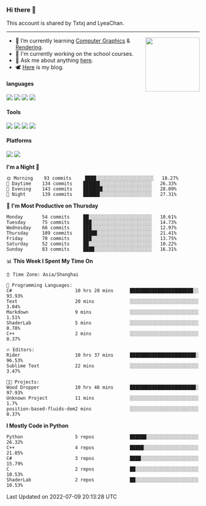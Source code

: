 ### Hi there 👋

This account is shared by Txtxj and LyeaChan.

---

<img align="right" height="141" src="https://github-readme-stats.vercel.app/api?username=txtxj&theme=tokyonight&show_icons=true&count_private=true">

- 🌱 I’m currently learning [Computer Graphics](https://github.com/txtxj/GAMES101) & [Rendering](https://github.com/txtxj/GAMES202).
- 🐶 I'm currently working on the school courses.
- 💬 Ask me about anything [here](https://github.com/txtxj/txtxj/issues).
- 🕊️ [Here](https://txtxj.top) is my blog.

#### languages

![](https://img.shields.io/badge/C++-00599C?logo=cplusplus&logoColor=fff)
![](https://img.shields.io/badge/Python-3e74a2?logo=python&logoColor=fff)
![](https://img.shields.io/badge/C%23-239120?logo=csharp&logoColor=fff)
![](https://img.shields.io/badge/C-A8B9CC?logo=c&logoColor=555)


#### Tools

![](https://img.shields.io/badge/JetBrains-000000?logo=jetbrains&logoColor=fff)
![](https://img.shields.io/badge/Unity-FFFFFF?logo=unity&logoColor=000)
![](https://img.shields.io/badge/SublimeText_3-FF9800?logo=sublimetext&logoColor=fff)
![](https://img.shields.io/badge/Blender-F5792A?logo=blender&logoColor=fff)


#### Platforms

![](https://img.shields.io/badge/Windows_10-0078D6?logo=windows&logoColor=fff)
![](https://img.shields.io/badge/Ubuntu_20.04-E95420?logo=ubuntu&logoColor=fff)


<!--START_SECTION:waka-->
**I'm a Night 🦉** 

```text
🌞 Morning    93 commits     ████░░░░░░░░░░░░░░░░░░░░░   18.27% 
🌆 Daytime    134 commits    ██████░░░░░░░░░░░░░░░░░░░   26.33% 
🌃 Evening    143 commits    ███████░░░░░░░░░░░░░░░░░░   28.09% 
🌙 Night      139 commits    ██████░░░░░░░░░░░░░░░░░░░   27.31%

```
📅 **I'm Most Productive on Thursday** 

```text
Monday       54 commits     ██░░░░░░░░░░░░░░░░░░░░░░░   10.61% 
Tuesday      75 commits     ███░░░░░░░░░░░░░░░░░░░░░░   14.73% 
Wednesday    66 commits     ███░░░░░░░░░░░░░░░░░░░░░░   12.97% 
Thursday     109 commits    █████░░░░░░░░░░░░░░░░░░░░   21.41% 
Friday       70 commits     ███░░░░░░░░░░░░░░░░░░░░░░   13.75% 
Saturday     52 commits     ██░░░░░░░░░░░░░░░░░░░░░░░   10.22% 
Sunday       83 commits     ████░░░░░░░░░░░░░░░░░░░░░   16.31%

```


📊 **This Week I Spent My Time On** 

```text
⌚︎ Time Zone: Asia/Shanghai

💬 Programming Languages: 
C#                       10 hrs 20 mins      ███████████████████████░░   93.93% 
Text                     20 mins             ░░░░░░░░░░░░░░░░░░░░░░░░░   3.04% 
Markdown                 9 mins              ░░░░░░░░░░░░░░░░░░░░░░░░░   1.51% 
ShaderLab                5 mins              ░░░░░░░░░░░░░░░░░░░░░░░░░   0.78% 
C++                      2 mins              ░░░░░░░░░░░░░░░░░░░░░░░░░   0.37%

🔥 Editors: 
Rider                    10 hrs 37 mins      ████████████████████████░   96.53% 
Sublime Text             22 mins             ░░░░░░░░░░░░░░░░░░░░░░░░░   3.47%

🐱‍💻 Projects: 
Wood Dropper             10 hrs 46 mins      ████████████████████████░   97.93% 
Unknown Project          11 mins             ░░░░░░░░░░░░░░░░░░░░░░░░░   1.7% 
position-based-fluids-dem2 mins              ░░░░░░░░░░░░░░░░░░░░░░░░░   0.37%

```

**I Mostly Code in Python** 

```text
Python                   5 repos             ██████░░░░░░░░░░░░░░░░░░░   26.32% 
C++                      4 repos             █████░░░░░░░░░░░░░░░░░░░░   21.05% 
C#                       3 repos             ████░░░░░░░░░░░░░░░░░░░░░   15.79% 
C                        2 repos             ██░░░░░░░░░░░░░░░░░░░░░░░   10.53% 
ShaderLab                2 repos             ██░░░░░░░░░░░░░░░░░░░░░░░   10.53%

```



 Last Updated on 2022-07-09 20:13:28 UTC
<!--END_SECTION:waka-->
